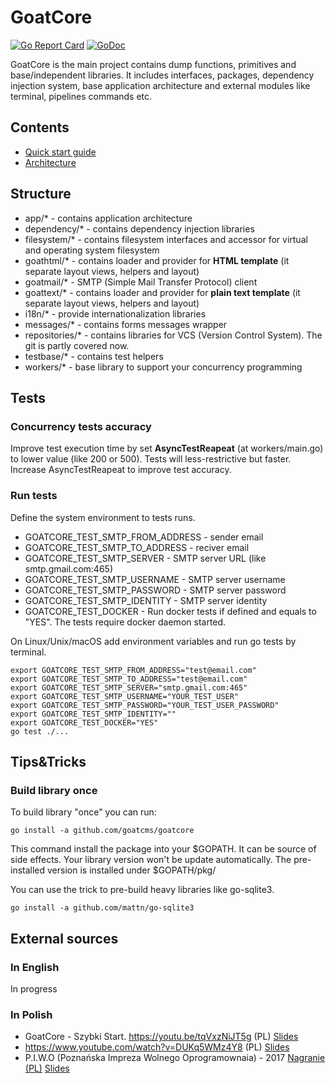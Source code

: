 # GoatCore
[![Go Report Card](https://goreportcard.com/badge/github.com/goatcms/goatcore)](https://goreportcard.com/report/github.com/goatcms/goatcore)
[![GoDoc](https://godoc.org/github.com/goatcms/goatcore?status.svg)](https://godoc.org/github.com/goatcms/goatcore)

GoatCore is the main project contains dump functions, primitives and base/independent libraries. It includes interfaces, packages, dependency injection system, base application architecture and external modules like terminal, pipelines commands etc.

## Contents
* [Quick start guide](docs/quick_start.md)
* [Architecture](docs/app/architecture.md)

## Structure
* app/* - contains application architecture
* dependency/* - contains dependency injection libraries
* filesystem/* - contains filesystem interfaces and accessor for virtual and operating system filesystem
* goathtml/* - contains loader and provider for **HTML template** (it separate layout views, helpers and layout)
* goatmail/* - SMTP (Simple Mail Transfer Protocol) client
* goattext/* - contains loader and provider for **plain text template** (it separate layout views, helpers and layout)
* i18n/* - provide internationalization libraries
* messages/* - contains forms messages wrapper
* repositories/* - contains libraries for VCS (Version Control System). The git is partly covered now.
* testbase/* - contains test helpers
* workers/* - base library to support your concurrency programming

## Tests

### Concurrency tests accuracy
Improve test execution time by set **AsyncTestReapeat** (at workers/main.go) to lower value (like 200 or 500). Tests will less-restrictive but faster. Increase AsyncTestReapeat to improve test accuracy.

### Run tests
Define the system environment to tests runs.

 * GOATCORE_TEST_SMTP_FROM_ADDRESS - sender email
 * GOATCORE_TEST_SMTP_TO_ADDRESS - reciver email
 * GOATCORE_TEST_SMTP_SERVER - SMTP server URL (like smtp.gmail.com:465)
 * GOATCORE_TEST_SMTP_USERNAME - SMTP server username
 * GOATCORE_TEST_SMTP_PASSWORD - SMTP server password
 * GOATCORE_TEST_SMTP_IDENTITY - SMTP server identity
 * GOATCORE_TEST_DOCKER - Run docker tests if defined and equals to "YES". The tests require docker daemon started.

On Linux/Unix/macOS add environment variables and run go tests by terminal.
```
export GOATCORE_TEST_SMTP_FROM_ADDRESS="test@email.com"
export GOATCORE_TEST_SMTP_TO_ADDRESS="test@email.com"
export GOATCORE_TEST_SMTP_SERVER="smtp.gmail.com:465"
export GOATCORE_TEST_SMTP_USERNAME="YOUR_TEST_USER"
export GOATCORE_TEST_SMTP_PASSWORD="YOUR_TEST_USER_PASSWORD"
export GOATCORE_TEST_SMTP_IDENTITY=""
export GOATCORE_TEST_DOCKER="YES"
go test ./...
```

## Tips&Tricks

### Build library once
To build library "once" you can run:
```
go install -a github.com/goatcms/goatcore
```
This command install the package into your $GOPATH.
It can be source of side effects. Your library version won't be update automatically.
The pre-installed version is installed under $GOPATH/pkg/

You can use the trick to pre-build heavy libraries like go-sqlite3.
```
go install -a github.com/mattn/go-sqlite3
```

## External sources

### In English
In progress

### In Polish
* GoatCore - Szybki Start. https://youtu.be/tqVxzNiJT5g (PL) [Slides](https://docs.google.com/presentation/d/1S0UoP-Js6r7FJxglgSql9kLkRjwFCm7D-ossH4Lz4UA/edit#slide=id.p)
* https://www.youtube.com/watch?v=DUKq5WMz4Y8 (PL) [Slides](https://docs.google.com/presentation/d/1i6e8XM8zZ5FsxIAEqxYjYziafBZt7N-ADYtKY5ENsVc/edit#slide=id.p)
* P.I.W.O (Poznańska Impreza Wolnego Oprogramownaia) - 2017
[Nagranie (PL)](https://www.youtube.com/watch?v=r5etsT7r5No) [Slides](https://docs.google.com/presentation/d/1i6e8XM8zZ5FsxIAEqxYjYziafBZt7N-ADYtKY5ENsVc/edit#slide=id.p)
